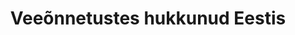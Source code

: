 ---
title: Veeõnnetustes hukkunud Eestis
title_en: Statistics on water-related deaths in Estonia
notes: >-
  Statistiline ülevaade veeõnnetustes hukkunutest Eestis. Andmestikku on
  võimalik filtreerida aastate, kuude ja veekogu liikide järgi. Andmed aastast
  2010.
notes_en: >-
  Statistical overview of water-related deaths in Estonia. The data can be
  filtered by years, months and types of water bodies. Data since 2010.
category: 
  - Elanikkond ja ühiskond
category_en: 
  - Population and Society
resources:
  - name: Veeõnnetustes hukkunud
    url: 'https://www.rescue.ee/et/veeonnetustes-hukkunud'
    format: CSV
    interactive: 'TRUE'
license: 'https://creativecommons.org/licenses/by-sa/3.0/ee/legalcode'
update_freq: 'http://purl.org/linked-data/sdmx/2009/code#freq-B'
organization: Päästeamet
maintainer_name: ''
maintainer_email: ''
maintainer_phone: ''
date_issued: '25/06/2020'
date_modified: '25/06/2020'
---